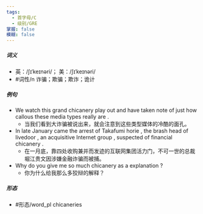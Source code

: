 ```yaml
---
tags:
  - 首字母/C
  - 级别/GRE
掌握: false
模糊: false
---
```

##### 词义
- 英：/ʃɪˈkeɪnəri/； 美：/ʃɪˈkeɪnəri/
- #词性/n  诈骗；欺骗；欺诈；诡计
##### 例句
- We watch this grand chicanery play out and have taken note of just how callous these media types really are .
	- 当我们看到大诈骗被说出来，就会注意到这些类型媒体的冷酷的面孔。
- In late January came the arrest of Takafumi horie , the brash head of livedoor , an acquisitive Internet group , suspected of financial chicanery .
	- 在一月底，靠四处收购兼并而发迹的互联网集团活力门，不可一世的总裁堀江贵文因涉嫌金融诈骗而被捕。
- Why do you give me so much chicanery as a explanation ?
	- 你为什么给我那么多狡辩的解释？
##### 形态
- #形态/word_pl chicaneries
